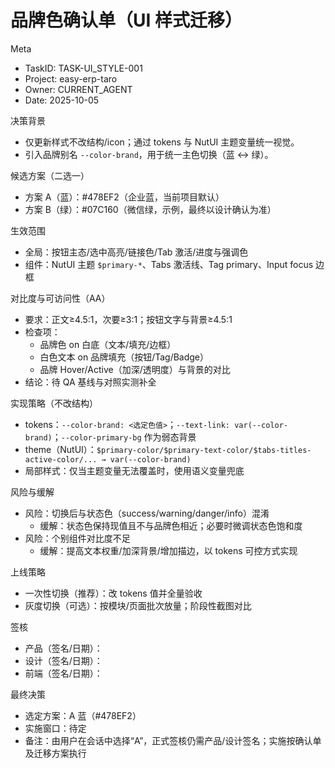 # 品牌色确认单（UI 样式迁移）

Meta
- TaskID: TASK-UI_STYLE-001
- Project: easy-erp-taro
- Owner: CURRENT_AGENT
- Date: 2025-10-05

决策背景
- 仅更新样式不改结构/icon；通过 tokens 与 NutUI 主题变量统一视觉。
- 引入品牌别名 `--color-brand`，用于统一主色切换（蓝 ↔ 绿）。

候选方案（二选一）
- 方案 A（蓝）：#478EF2（企业蓝，当前项目默认）
- 方案 B（绿）：#07C160（微信绿，示例，最终以设计确认为准）

生效范围
- 全局：按钮主态/选中高亮/链接色/Tab 激活/进度与强调色
- 组件：NutUI 主题 `$primary-*`、Tabs 激活线、Tag primary、Input focus 边框

对比度与可访问性（AA）
- 要求：正文≥4.5:1，次要≥3:1；按钮文字与背景≥4.5:1
- 检查项：
  - 品牌色 on 白底（文本/填充/边框）
  - 白色文本 on 品牌填充（按钮/Tag/Badge）
  - 品牌 Hover/Active（加深/透明度）与背景的对比
- 结论：待 QA 基线与对照实测补全

实现策略（不改结构）
- tokens：`--color-brand: <选定色值>`；`--text-link: var(--color-brand)`；`--color-primary-bg` 作为弱态背景
- theme（NutUI）：`$primary-color/$primary-text-color/$tabs-titles-active-color/... → var(--color-brand)`
- 局部样式：仅当主题变量无法覆盖时，使用语义变量兜底

风险与缓解
- 风险：切换后与状态色（success/warning/danger/info）混淆
  - 缓解：状态色保持现值且不与品牌色相近；必要时微调状态色饱和度
- 风险：个别组件对比度不足
  - 缓解：提高文本权重/加深背景/增加描边，以 tokens 可控方式实现

上线策略
- 一次性切换（推荐）：改 tokens 值并全量验收
- 灰度切换（可选）：按模块/页面批次放量；阶段性截图对比

签核
- 产品（签名/日期）：
- 设计（签名/日期）：
- 前端（签名/日期）：

最终决策
- 选定方案：A 蓝（#478EF2）
- 实施窗口：待定
- 备注：由用户在会话中选择“A”，正式签核仍需产品/设计签名；实施按确认单及迁移方案执行
